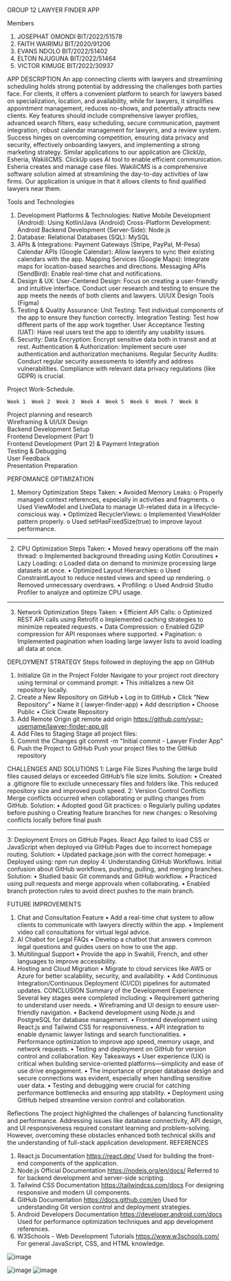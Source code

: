 
GROUP 12
LAWYER FINDER APP

Members
1.	JOSEPHAT OMONDI     BIT/2022/51578
2.	FAITH WAIRIMU            BIT/2020/91206
3.	EVANS NDOLO                BIT/2022/51402
4.	ELTON NJUGUNA           BIT/2022/51464
5.	VICTOR KIMUGE            BIT/2022/30937




















APP DESCRIPTION 
An app connecting clients with lawyers and streamlining scheduling holds strong potential by addressing the challenges both parties face.  For clients, it offers a convenient platform to search for lawyers based on specialization, location, and availability, while for lawyers, it simplifies appointment management, reduces no-shows, and potentially attracts new clients. Key features should include comprehensive lawyer profiles, advanced search filters, easy scheduling, secure communication, payment integration, robust calendar management for lawyers, and a review system.  Success hinges on overcoming competition, ensuring data privacy and security, effectively onboarding lawyers, and implementing a strong marketing strategy. Similar applications to our application are ClickUp, Esheria, WakiliCMS. ClickUp uses AI tool to enable efficient communication. Esheria creates and manage case files. WakiliCMS is a comprehensive software solution aimed at streamlining the day-to-day activities of law firms. Our application is unique in that it allows clients to find qualified lawyers near them.

Tools and Technologies 
1. Development Platforms & Technologies:
 Native Mobile Development (Android):  Using Kotlin/Java (Android) 
 Cross-Platform Development: Android
 Backend Development (Server-Side): Node.js
2. Database:
 Relational Databases (SQL):  MySQL 
3. APIs & Integrations:
 Payment Gateways (Stripe, PayPal, M-Pesa)
 Calendar APIs (Google Calendar):  Allow lawyers to sync their existing calendars with the app.
Mapping Services (Google Maps):  Integrate maps for location-based searches and directions.
Messaging APIs (SendBird):  Enable real-time chat and notifications.
4. Design & UX:
User-Centered Design:  Focus on creating a user-friendly and intuitive interface. Conduct user research and testing to ensure the app meets the needs of both clients and lawyers.
 UI/UX Design Tools (Figma) 
5. Testing & Quality Assurance:
 Unit Testing:  Test individual components of the app to ensure they function correctly.
 Integration Testing:  Test how different parts of the app work together.
 User Acceptance Testing (UAT):  Have real users test the app to identify any usability issues.
6. Security:
 Data Encryption:  Encrypt sensitive data both in transit and at rest.
 Authentication & Authorization:  Implement secure user authentication and authorization mechanisms.
 Regular Security Audits:  Conduct regular security assessments to identify and address vulnerabilities.  Compliance with relevant data privacy regulations (like GDPR) is crucial.

Project Work-Schedule.

	Week 1	Week 2	Week 3	Week 4	Week 5	Week 6	Week 7	Week 8
Project planning and research								
Wireframing & UI/UX Design								
Backend Development Setup								
Frontend Development (Part 1)								
Frontend Development (Part 2) & Payment Integration								
Testing & Debugging								
User Feedback								
Presentation Preparation								






PERFOMANCE OPTIMIZATION
1. Memory Optimization
 Steps Taken:
•	Avoided Memory Leaks: 
o	Properly managed context references, especially in activities and fragments.
o	Used ViewModel and LiveData to manage UI-related data in a lifecycle-conscious way.
•	Optimized RecyclerViews: 
o	Implemented ViewHolder pattern properly.
o	Used setHasFixedSize(true) to improve layout performance.
________________________________________
 2. CPU Optimization
Steps Taken:
•	Moved heavy operations off the main thread: 
o	Implemented background threading using Kotlin Coroutines 
•	Lazy Loading: 
o	Loaded data on demand to minimize processing large datasets at once.
•	Optimized Layout Hierarchies: 
o	Used ConstraintLayout to reduce nested views and speed up rendering.
o	Removed unnecessary overdraws.
•	Profiling: 
o	Used Android Studio Profiler to analyze and optimize CPU usage.
________________________________________
 3. Network Optimization
 Steps Taken:
•	Efficient API Calls: 
o	Optimized REST API calls using Retrofit 
o	Implemented caching strategies to minimize repeated requests.
•	Data Compression: 
o	Enabled GZIP compression for API responses where supported.
•	Pagination: 
o	Implemented pagination when loading large lawyer lists to avoid loading all data at once.
  
 


DEPLOYMENT STRATEGY
Steps followed in deploying the app on GitHub
1. Initialize Git in the Project Folder
Navigate to your project root directory using terminal or command prompt:
•	This initializes a new Git repository locally.
2. Create a New Repository on GitHub
•	Log in to GitHub
•	Click “New Repository”
•	Name it ( lawyer-finder-app)
•	Add description 
•	Choose Public 
•	Click Create Repository
 3. Add Remote Origin
git remote add origin https://github.com/your-username/lawyer-finder-app.git
4. Add Files to Staging
Stage all project files:
5. Commit the Changes
git commit -m "Initial commit - Lawyer Finder App"
6. Push the Project to GitHub
Push your project files to the GitHub repository





CHALLENGES AND SOLUTIONS
 1: Large File Sizes
 Pushing the large build files caused delays or exceeded GitHub’s file size limits.
Solution:
•	Created a .gitignore file to exclude unnecessary files and folders like. This reduced repository size and improved push speed.
  2: Version Control Conflicts
Merge conflicts occurred when collaborating or pulling changes from GitHub.
Solution:
•	Adopted good Git practices: 
o	Regularly pulling updates before pushing
o	Creating feature branches for new changes: 
o	Resolving conflicts locally before final push
________________________________________
3: Deployment Errors on GitHub Pages.
React App failed to load CSS or JavaScript when deployed via GitHub Pages due to incorrect homepage routing.
Solution:
•	Updated package.json with the correct homepage: 
•	Deployed using: npm run deploy
 4: Understanding GitHub Workflows.
Initial confusion about GitHub workflows, pushing, pulling, and merging branches.
Solution:
•	Studied basic Git commands and GitHub workflow.
•	Practiced using pull requests and merge approvals when collaborating.
•	Enabled branch protection rules to avoid direct pushes to the main branch.





FUTURE IMPROVEMENTS
1. Chat and Consultation Feature
•	Add a real-time chat system to allow clients to communicate with lawyers directly within the app.
•	Implement video call consultations for virtual legal advice.
2. AI Chabot for Legal FAQs
•	Develop a chatbot that answers common legal questions and guides users on how to use the app.
3. Multilingual Support
•	Provide the app in Swahili, French, and other languages to improve accessibility.
4. Hosting and Cloud Migration
•	Migrate to cloud services like AWS or Azure for better scalability, security, and availability.
•	Add Continuous Integration/Continuous Deployment (CI/CD) pipelines for automated updates.
CONCLUSION
Summary of the Development Experience
Several key stages were completed including:
•	Requirement gathering to understand user needs.
•	Wireframing and UI design to ensure user-friendly navigation.
•	Backend development using Node.js and PostgreSQL for database management.
•	Frontend development using React.js and Tailwind CSS for responsiveness.
•	API integration to enable dynamic lawyer listings and search functionalities.
•	Performance optimization to improve app speed, memory usage, and network requests.
•	Testing and deployment on GitHub for version control and collaboration.
 Key Takeaways
•	User experience (UX) is critical when building service-oriented platforms—simplicity and ease of use drive engagement.
•	The importance of proper database design and secure connections was evident, especially when handling sensitive user data.
•	Testing and debugging were crucial for catching performance bottlenecks and ensuring app stability.
•	Deployment using GitHub helped streamline version control and collaboration.

 Reflections
The project highlighted the challenges of balancing functionality and performance. Addressing issues like database connectivity, API design, and UI responsiveness required constant learning and problem-solving. However, overcoming these obstacles enhanced both technical skills and the understanding of full-stack application development.
REFERENCES
1.	React.js Documentation
https://react.dev/
Used for building the front-end components of the application.
2.	Node.js Official Documentation
https://nodejs.org/en/docs/
Referred to for backend development and server-side scripting.
3.	Tailwind CSS Documentation
https://tailwindcss.com/docs
For designing responsive and modern UI components.
4.	GitHub Documentation
https://docs.github.com/en
Used for understanding Git version control and deployment strategies.
5.	Android Developers Documentation
https://developer.android.com/docs
Used for performance optimization techniques and app development references.
6.	W3Schools - Web Development Tutorials
https://www.w3schools.com/
For general JavaScript, CSS, and HTML knowledge.




![image](https://github.com/user-attachments/assets/766dd815-6117-4c04-a7eb-7de5817b3de2)

![image](https://github.com/user-attachments/assets/d211857b-18e8-4824-9366-74cb18af5bb4)
![image](https://github.com/user-attachments/assets/8ad11c50-faa0-4df7-a91f-c6ce240ca7f1)





